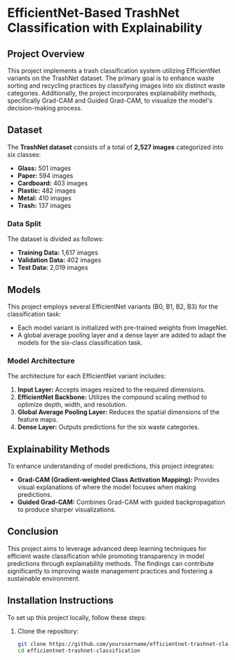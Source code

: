 # EfficientNet-Based TrashNet Classification with Explainability

## Project Overview
This project implements a trash classification system utilizing EfficientNet variants on the TrashNet dataset. The primary goal is to enhance waste sorting and recycling practices by classifying images into six distinct waste categories. Additionally, the project incorporates explainability methods, specifically Grad-CAM and Guided Grad-CAM, to visualize the model's decision-making process.

## Dataset
The **TrashNet dataset** consists of a total of **2,527 images** categorized into six classes:

- **Glass:** 501 images
- **Paper:** 594 images
- **Cardboard:** 403 images
- **Plastic:** 482 images
- **Metal:** 410 images
- **Trash:** 137 images

### Data Split
The dataset is divided as follows:

- **Training Data:** 1,617 images
- **Validation Data:** 402 images
- **Test Data:** 2,019 images

## Models
This project employs several EfficientNet variants (B0, B1, B2, B3) for the classification task:

- Each model variant is initialized with pre-trained weights from ImageNet.
- A global average pooling layer and a dense layer are added to adapt the models for the six-class classification task.

### Model Architecture
The architecture for each EfficientNet variant includes:

1. **Input Layer:** Accepts images resized to the required dimensions.
2. **EfficientNet Backbone:** Utilizes the compound scaling method to optimize depth, width, and resolution.
3. **Global Average Pooling Layer:** Reduces the spatial dimensions of the feature maps.
4. **Dense Layer:** Outputs predictions for the six waste categories.

## Explainability Methods
To enhance understanding of model predictions, this project integrates:

- **Grad-CAM (Gradient-weighted Class Activation Mapping):** Provides visual explanations of where the model focuses when making predictions.
- **Guided Grad-CAM:** Combines Grad-CAM with guided backpropagation to produce sharper visualizations.

## Conclusion
This project aims to leverage advanced deep learning techniques for efficient waste classification while promoting transparency in model predictions through explainability methods. The findings can contribute significantly to improving waste management practices and fostering a sustainable environment.

## Installation Instructions
To set up this project locally, follow these steps:

1. Clone the repository:
   ```bash
   git clone https://github.com/yourusername/efficientnet-trashnet-classification.git
   cd efficientnet-trashnet-classification
